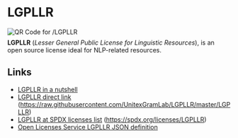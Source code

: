 LGPLLR 
=======

<img src="http://chart.apis.google.com/chart?cht=qr&amp;chs=100x100&amp;choe=UTF-8&amp;chld=H%7C0&amp;chl=http://bit.do/LGPLLR" alt="QR Code for /LGPLLR" style="margin-bottom: -7px"> 

**LGPLLR** (*Lesser General Public License for Linguistic Resources*), is an open source license ideal for NLP-related resources.

Links
----- 

- [LGPLLR in a nutshell](http://2009.rmll.info/IMG/pdf/RMLL2009-Sciences-Sebastien_Paumier-LGPLLR.pdf)
- [LGPLLR direct link](https://raw.githubusercontent.com/UnitexGramLab/LGPLLR/master/LGPLLR) (https://raw.githubusercontent.com/UnitexGramLab/LGPLLR/master/LGPLLR)
- [LGPLLR at SPDX licenses list](http://spdx.org/licenses/LGPLLR) (https://spdx.org/licenses/LGPLLR)
- [Open Licenses Service LGPLLR JSON definition](https://raw.githubusercontent.com/UnitexGramLab/LGPLLR/master/LGPLLR.json)
